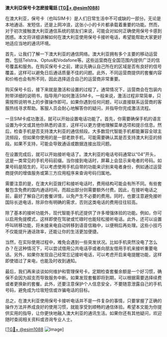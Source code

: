 **澳大利亞保号卡怎麽接電話 [[TG💪+ @esim1088](https://t.me/s/esim1088)]**

在澳大利亚，保号卡（也叫SIM卡）是人们日常生活中不可或缺的一部分。无论是本地通话、发短信，还是上网冲浪，这张小小的卡片都承载着重要的功能。然而，对于初次接触澳大利亚通信系统的朋友们来说，可能会对如何正确使用保号卡感到困惑。本文将详细讲解如何在澳大利亚使用保号卡接听电话，希望能帮助大家更好地适应当地的通讯环境。

首先，让我们了解一下澳大利亚的通信网络。澳大利亚拥有多个主要的移动运营商，包括Telstra、Optus和Vodafone等。这些运营商在全国范围内提供广泛的信号覆盖和服务。在购买保号卡之前，建议先确认自己所在的区域是否有良好的信号覆盖，这样可以避免日后通话质量不佳的问题。此外，不同运营商提供的套餐内容和价格也会有所不同，因此选择适合自己的运营商非常重要。

购买保号卡后，接下来就是激活和设置的过程了。通常情况下，运营商会在包装内附带详细的说明书，指导用户如何激活SIM卡。一般来说，激活过程非常简单，只需按照说明书上的步骤操作即可。如果你遇到任何问题，可以直接联系运营商的客服热线寻求帮助。客服人员会耐心地解答你的疑问，并指导你完成激活流程。

一旦SIM卡成功激活，就可以开始设置电话功能了。首先，你需要确保手机的语言设置为中文或其他你熟悉的语言，这样可以更方便地理解菜单选项和提示信息。然后，检查手机是否支持澳大利亚的通信频段。大多数现代智能手机都能兼容全球主流频段，但如果你使用的是一部老款手机，可能需要确认其是否支持澳大利亚的频段。如果不支持，可能会导致通话或数据连接出现问题。

在设置完成后，就可以开始接听电话了。澳大利亚的电话号码通常以“04”开头，这是一类常见的手机号码前缀。当你接到电话时，屏幕上会显示来电者的号码。如果号码是陌生的，可以考虑使用手机自带的功能来识别来电者身份，例如通过运营商提供的增值服务或第三方应用程序来查询号码归属地。

需要注意的是，在澳大利亚拨打和接听电话时，费用结构可能会有所不同。有些套餐包含免费的国内通话时间，而超出部分则需要额外付费。因此，在接听电话之前，最好了解自己的套餐详情，以免产生不必要的费用。同时，也要注意避免接听国际长途电话，除非你有明确的需求，否则这类电话的费用往往较高。

除了基本的接听功能外，现代智能手机还提供了许多增强体验的功能。例如，你可以启用免提模式，这样即使在驾驶或忙碌时也能轻松接听电话。此外，还可以设置呼叫转移功能，将未接来电自动转移到语音信箱中，以便稍后再处理。这些小技巧不仅能提升通话效率，还能让你的生活更加便捷。

当然，在实际使用过程中，难免会遇到一些突发状况。比如手机突然没电了怎么办？在这种情况下，可以尝试借用公共电话亭或者向朋友借用手机来接听重要电话。另外，如果你发现自己经常忘记接听电话，可以考虑开启来电提醒功能，这样即使错过了来电，也能及时收到通知。

最后，我们再来谈谈如何维护和管理保号卡。定期检查套餐余额是一个好习惯，确保不会因为超支而导致服务中断。如果发现套餐即将到期，可以根据需要选择续费或者更换新的套餐。此外，还要注意保护个人信息安全，不要随意泄露自己的手机号码，避免成为垃圾短信或诈骗电话的目标。

总之，在澳大利亚使用保号卡接听电话并不是一件复杂的事情，只要掌握了正确的操作方法并养成良好的使用习惯，就能享受到顺畅的通信体验。希望本文能为你提供实用的指导，让你更快地融入澳大利亚的通讯生活。如果你还有其他疑问，欢迎随时查阅相关资料或咨询专业人士。

[[TG💪+ @esim1088](https://t.me/s/esim1088) ![Image](https://i.postimg.cc/4NQfJmqS/Snipaste-2025-05-13-00-14-12.png)]